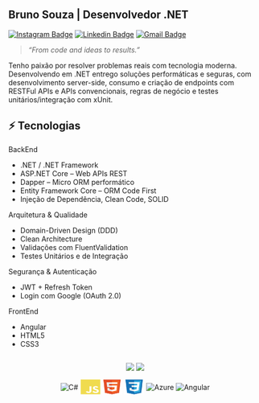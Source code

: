  ## Bruno Souza | Desenvolvedor .NET

<div 

[![Instagram Badge](https://img.shields.io/badge/-Instagram-C13584?style=flat-square&labelColor=C13584&logo=instagram&logoColor=white&link=https://www.instagram.com/brunopsouza_/)](https://www.instagram.com/brunopsouza_/)
[![Linkedin Badge](https://img.shields.io/badge/-LinkedIn-blue?style=flat-square&logo=LinkedIn&logoColor=white&link=https://www.linkedin.com/in/bruno-carlos-souza/)](https://www.linkedin.com/in/brunocpsouza/)
[![Gmail Badge](https://img.shields.io/badge/-brunocarlos.souza@outlook.com-6A5ACD?style=flat-square&logo=Gmail&logoColor=white&link=mailto:brunocarlos.p.souza@gmail.com)](mailto:brunocarlos.p.souza@gmail.com)

> _“From code and ideas to results.”_

Tenho paixão por resolver problemas reais com tecnologia moderna. Desenvolvendo em .NET entrego soluções performáticas e seguras, com desenvolvimento server-side, consumo e criação de endpoints com RESTFul APIs e APIs convencionais, regras de negócio e testes unitários/integração com xUnit.

## ⚡ Tecnologias

 BackEnd
- .NET / .NET Framework
- ASP.NET Core – Web APIs REST
- Dapper – Micro ORM performático
- Entity Framework Core – ORM Code First
- Injeção de Dependência, Clean Code, SOLID

Arquitetura & Qualidade
- Domain-Driven Design (DDD)
- Clean Architecture
- Validações com FluentValidation
- Testes Unitários e de Integração

Segurança & Autenticação
- JWT + Refresh Token
- Login com Google (OAuth 2.0)

FrontEnd
- Angular
- HTML5
- CSS3

</div>

##

<p align="center">
  <img src="https://github-readme-stats-lilac-eight-84.vercel.app/api?username=brunopsouz&show_icons=true&count_private=true&theme=algolia" width="420" />
  <img src="https://github-readme-stats-lilac-eight-84.vercel.app/api/top-langs/?username=brunopsouz&layout=compact&theme=algolia" width="320"/>
</p>


 <div style="flex-basis: 48%;">
  <p align="center">
    <img align="center" alt="C#" height="30" width="40" src="https://cdn.jsdelivr.net/gh/devicons/devicon@latest/icons/csharp/csharp-original.svg">
    <img align="center" alt="Js" height="30" width="40" src="https://raw.githubusercontent.com/devicons/devicon/master/icons/javascript/javascript-plain.svg">
    <img align="center" alt="HTML" height="30" width="40" src="https://raw.githubusercontent.com/devicons/devicon/master/icons/html5/html5-original.svg">
    <img align="center" alt="CSS" height="30" width="40" src="https://raw.githubusercontent.com/devicons/devicon/master/icons/css3/css3-original.svg">
    <img align="center" alt="Azure" height="30" width="40" src="https://cdn.jsdelivr.net/gh/devicons/devicon@latest/icons/azuredevops/azuredevops-original.svg">
    <img align="center" alt="Angular" height="30" width="40" src="https://cdn.jsdelivr.net/gh/devicons/devicon/icons/angularjs/angularjs-original.svg">
   </p>
 </div>


  ##
   
          
